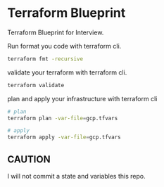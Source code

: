 # Terraform Blueprint

Terraform Blueprint for Interview.

Run format you code with terraform cli.

```bash
terraform fmt -recursive
```

validate your terraform with terraform cli.

```bash
terraform validate
```

plan and apply your infrastructure with terraform cli

```bash
# plan
terraform plan -var-file=gcp.tfvars

# apply
terraform apply -var-file=gcp.tfvars
```

## CAUTION

I will not commit a state and variables this repo.
